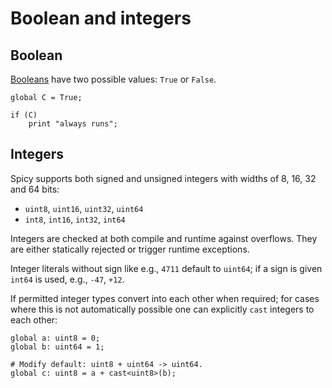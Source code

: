 # Boolean and integers

## Boolean

[Booleans](https://docs.zeek.org/projects/spicy/en/latest/programming/language/types.html#bool)
have two possible values: `True` or `False`.

```spicy
global C = True;

if (C)
    print "always runs";
```

## Integers

Spicy supports both signed and unsigned integers with widths of 8, 16, 32 and
64 bits:

- `uint8`, `uint16`, `uint32`, `uint64`
- `int8`, `int16`, `int32`, `int64`

Integers are checked at both compile and runtime against overflows. They are
either statically rejected or trigger runtime exceptions.

Integer literals without sign like e.g., `4711` default to `uint64`; if a sign
is given `int64` is used, e.g., `-47`, `+12`.

If permitted integer types convert into each other when required; for cases
where this is not automatically possible one can explicitly `cast` integers to
each other:

```spicy
global a: uint8 = 0;
global b: uint64 = 1;

# Modify default: uint8 + uint64 -> uint64.
global c: uint8 = a + cast<uint8>(b);
```

